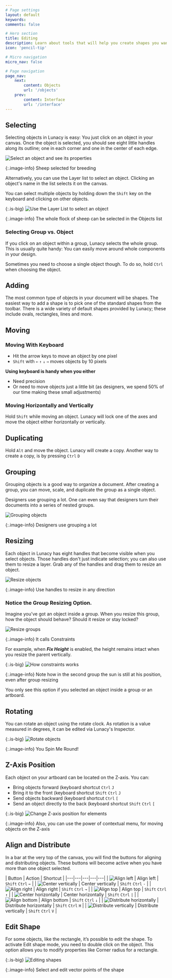 ```yaml
---
# Page settings
layout: default
keywords:
comments: false

# Hero section
title: Editing
description: Learn about tools that will help you create shapes you want
icon: 'pencil-tip'

# Micro navigation
micro_nav: false

# Page navigation
page_nav:
    next:
        content: Objects
        url: '/objects'
    prev:
        content: Interface
        url: '/interface'
---
```




## Selecting

Selecting objects in Lunacy is easy: You just click on an object in your canvas. Once the object is selected, you should see eight little handles along its outline; one in each corner and one in the center of each edge.

![Select an object and see its properties](public/editing_select_single_object.png)

{:.image-info}
Sheep selected for breeding

Alternatively, you can use the Layer list to select an object. Clicking an object's name in the list selects it on the canvas.

You can select multiple objects by holding down the `Shift` key on the keyboard and clicking on other objects.

{:.is-big}
![Use the Layer List to select an object](public/editing_select_multiple_objects.png)

{:.image-info}
The whole flock of sheep can be selected in the Objects list

### Selecting Group vs. Object

If you click on an object within a group, Lunacy selects the whole group. This is usually quite handy: You can easily move around whole components in your design.

Sometimes you need to choose a single object though. To do so, hold `Ctrl` when choosing the object.

## Adding

The most common type of objects in your document will be shapes. The easiest way to add a shape is to pick one of the standard shapes from the toolbar. There is a wide variety of default shapes provided by Lunacy; these include ovals, rectangles, lines and more.

## Moving

### Moving With Keyboard

* Hit the arrow keys to move an object by one pixel
* `Shift` with `←` `↑` `↓` `→` moves objects by 10 pixels

**Using keyboard is handy when you either**

* Need precision
* Or need to move objects just a little bit (as designers, we spend 50% of our time making these small adjustments)

### Moving Horizontally and Vertically

Hold `Shift` while moving an object. Lunacy will lock one of the axes and move the object either horizontally or vertically.

## Duplicating

Hold `Alt` and move the object. Lunacy will create a copy. Another way to create a copy, is by pressing `Ctrl` `D`

## Grouping

Grouping objects is a good way to organize a document. After creating a group, you can move, scale, and duplicate the group as a single object.

Designers use grouping a lot. One can even say that designers turn their documents into a series of nested groups.

![Grouping objects](public/editing_grouping.png)

{:.image-info}
Designers use grouping a lot

## Resizing

Each object in Lunacy has eight handles that become visible when you select objects. Those handles don't just indicate selection; you can also use them to resize a layer. Grab any of the handles and drag them to resize an object.

![Resize objects](public/editing_resizing.png)

{:.image-info}
Use handles to resize in any direction

### Notice the Group Resizing Option.

Imagine you've got an object inside a group. When you resize this group, how the object should behave? Should it resize or stay locked?

![Resize groups](public/editing_constraints.png)

{:.image-info}
It calls Constraints

For example, when **_Fix Height_** is enabled, the height remains intact when you resize the parent vertically.

{:.is-big}
![How constraints works](public/editing_constraints_example.png)

{:.image-info}
Note how in the second group the sun is still at his position, even after group resizing

You only see this option if you selected an object inside a group or an artboard.

## Rotating

You can rotate an object using the rotate clock. As rotation is a value measured in degrees, it can be edited via Lunacy's Inspector.

{:.is-big}
![Rotate objects](public/editing_rotating.png)

{:.image-info}
You Spin Me Round!


## Z-Axis Position

Each object on your artboard can be located on the Z-axis. You can:
* Bring objects forward (keyboard shortcut `Ctrl` `J`
* Bring it to the front (keyboard shortcut `Shift` `Ctrl` `J`
* Send objects backward (keyboard shortcut `Ctrl` `[`
* Send an object directly to the back (keyboard shortcut `Shift` `Ctrl` `[`

{:.is-big}
![Change Z-axis position for elements](public/editing_positioning.png)

{:.image-info}
Also, you can use the power of contextual menu, for moving objects on the Z-axis

## Align and Distribute

In a bar at the very top of the canvas, you will find the buttons for aligning and distributing objects. These buttons will become active when you have more than one object selected.



| Button | Action | Shortcut |
|---|---|---|---|---|
| ![Align left](public/editing_align_left.png) | Align left | `Shift` `Ctrl` `←` |
| ![Center vertically](public/editing_align_center_v.png) | Center vertically | `Shift` `Ctrl` `-` |
| ![Align right](public/editing_align_right.png) | Align right | `Shift` `Ctrl` `→` |
| ![Align top](public/editing_align_top.png) | Align top | `Shift` `Ctrl` `↑` |
| ![Center horizontally](public/editing_align_center_h.png) | Center horizontally | `Shift` `Ctrl` `|` |
| ![Align bottom](public/editing_align_bottom.png) | Align bottom | `Shift` `Ctrl` `↓` |
| ![Distribute horizontally](public/editing_distribute_horizontally.png) | Distribute horizontally | `Shift` `Ctrl` `H` |
| ![Distribute vertically](public/editing_distribute_vertically.png) | Distribute vertically | `Shift` `Ctrl` `V` |




## Edit Shape

For some objects, like the rectangle, it’s possible to edit the shape. To activate Edit shape mode, you need to double click on the object. This option allows you to modify properties like Corner radius for a rectangle.

{:.is-big}
![Editing shapes](public/editing_edit_shape.png)

{:.image-info}
Select and edit vector points of the shape
